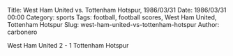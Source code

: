 Title: West Ham United vs. Tottenham Hotspur, 1986/03/31
Date: 1986/03/31 00:00
Category: sports
Tags: football, football scores, West Ham United, Tottenham Hotspur
Slug: west-ham-united-vs-tottenham-hotspur
Author: carbonero


West Ham United 2 - 1 Tottenham Hotspur
